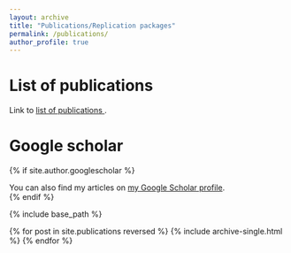 ```yaml
---
layout: archive
title: "Publications/Replication packages"
permalink: /publications/
author_profile: true
---
```



# List of publications
<div class="wordwrap">Link to <a href="{{https://stephandoc.github.io/files/lop.pdf}}"> list of publications </a>.</div>


# Google scholar
{% if site.author.googlescholar %}
  <div class="wordwrap">You can also find my articles on <a href="{{site.author.googlescholar}}">my Google Scholar profile</a>.</div>
{% endif %}


{% include base_path %}

{% for post in site.publications reversed %}
  {% include archive-single.html %}
{% endfor %}
